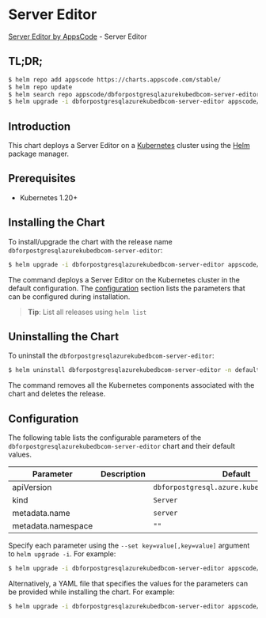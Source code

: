 # Server Editor

[Server Editor by AppsCode](https://appscode.com) - Server Editor

## TL;DR;

```bash
$ helm repo add appscode https://charts.appscode.com/stable/
$ helm repo update
$ helm search repo appscode/dbforpostgresqlazurekubedbcom-server-editor --version=v0.26.0
$ helm upgrade -i dbforpostgresqlazurekubedbcom-server-editor appscode/dbforpostgresqlazurekubedbcom-server-editor -n default --create-namespace --version=v0.26.0
```

## Introduction

This chart deploys a Server Editor on a [Kubernetes](http://kubernetes.io) cluster using the [Helm](https://helm.sh) package manager.

## Prerequisites

- Kubernetes 1.20+

## Installing the Chart

To install/upgrade the chart with the release name `dbforpostgresqlazurekubedbcom-server-editor`:

```bash
$ helm upgrade -i dbforpostgresqlazurekubedbcom-server-editor appscode/dbforpostgresqlazurekubedbcom-server-editor -n default --create-namespace --version=v0.26.0
```

The command deploys a Server Editor on the Kubernetes cluster in the default configuration. The [configuration](#configuration) section lists the parameters that can be configured during installation.

> **Tip**: List all releases using `helm list`

## Uninstalling the Chart

To uninstall the `dbforpostgresqlazurekubedbcom-server-editor`:

```bash
$ helm uninstall dbforpostgresqlazurekubedbcom-server-editor -n default
```

The command removes all the Kubernetes components associated with the chart and deletes the release.

## Configuration

The following table lists the configurable parameters of the `dbforpostgresqlazurekubedbcom-server-editor` chart and their default values.

|     Parameter      | Description |                        Default                         |
|--------------------|-------------|--------------------------------------------------------|
| apiVersion         |             | <code>dbforpostgresql.azure.kubedb.com/v1alpha1</code> |
| kind               |             | <code>Server</code>                                    |
| metadata.name      |             | <code>server</code>                                    |
| metadata.namespace |             | <code>""</code>                                        |


Specify each parameter using the `--set key=value[,key=value]` argument to `helm upgrade -i`. For example:

```bash
$ helm upgrade -i dbforpostgresqlazurekubedbcom-server-editor appscode/dbforpostgresqlazurekubedbcom-server-editor -n default --create-namespace --version=v0.26.0 --set apiVersion=dbforpostgresql.azure.kubedb.com/v1alpha1
```

Alternatively, a YAML file that specifies the values for the parameters can be provided while
installing the chart. For example:

```bash
$ helm upgrade -i dbforpostgresqlazurekubedbcom-server-editor appscode/dbforpostgresqlazurekubedbcom-server-editor -n default --create-namespace --version=v0.26.0 --values values.yaml
```
